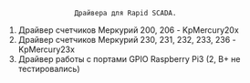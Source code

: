                      Драйвера для Rapid SCADA.

1. Драйвер счетчиков Меркурий 200, 206 - KpMercury20x
2. Драйвер счетчиков Меркурий 230, 231, 232, 233, 236 - KpMercury23x
3. Драйвер работы с портами GPIO Raspberry Pi3 (2, B+ не тестировались)
